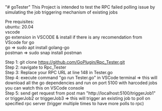 "# goTester" 
This Project is intended to test the RPC failed polling issue by simulating the job triggering mechanism of existing jobs  

Pre requisites:  
ubuntu: 20.04  
vscode  
go extension in VSCODE & install if there is any recomendation from VScode for go  
go => sudo apt install golang-go  
postman => sudo snap install postman  

Step 1: git clone https://github.com/GoPlugin/Rpc_Tester.git  
Step 2: navigate to Rpc_Tester  
Step 3: Replace your RPC URL at line 148 in Tester.go  
Step 4: execute command "go run Tester.go" in VSCode terminal => this will download all the go dependencies and run on port 5100 with harcoded jobs you can watch this on VSCode console  
Step 5: send get request from post man "http://localhost:5100/triggerJob1" or triggerJob2 or triggerJob3 => this will trigger an existing job to poll on specified rpc server (trigger multiple times to have more polls to rpc)  
